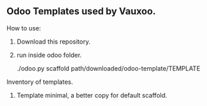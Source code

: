 Odoo Templates used by Vauxoo.
---

How to use:

1. Download this repository.
2. run inside odoo folder.

    ./odoo.py scaffold path/downloaded/odoo-template/TEMPLATE

Inventory of templates.

1. Template minimal, a better copy for default scaffold.

